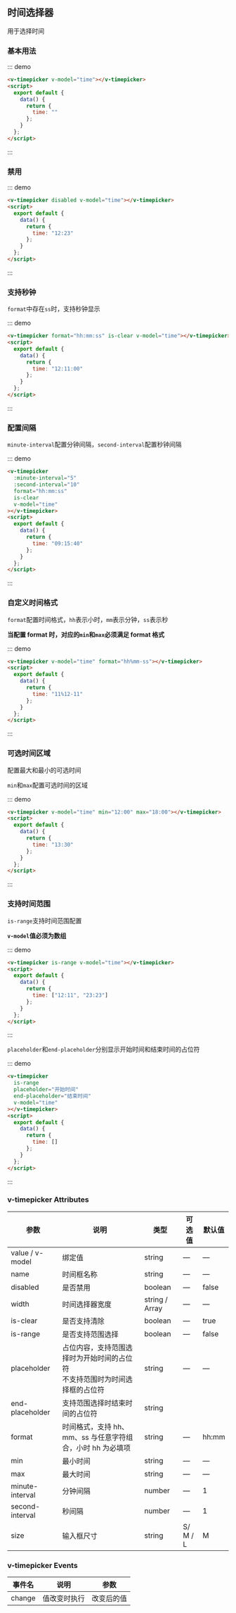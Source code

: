 ## 时间选择器

用于选择时间

### 基本用法

::: demo

```html
<v-timepicker v-model="time"></v-timepicker>
<script>
  export default {
    data() {
      return {
        time: ""
      };
    }
  };
</script>
```

:::

### 禁用

::: demo

```html
<v-timepicker disabled v-model="time"></v-timepicker>
<script>
  export default {
    data() {
      return {
        time: "12:23"
      };
    }
  };
</script>
```

:::

### 支持秒钟

`format`中存在`ss`时，支持秒钟显示

::: demo

```html
<v-timepicker format="hh:mm:ss" is-clear v-model="time"></v-timepicker>
<script>
  export default {
    data() {
      return {
        time: "12:11:00"
      };
    }
  };
</script>
```

:::

### 配置间隔

`minute-interval`配置分钟间隔，`second-interval`配置秒钟间隔

::: demo

```html
<v-timepicker
  :minute-interval="5"
  :second-interval="10"
  format="hh:mm:ss"
  is-clear
  v-model="time"
></v-timepicker>
<script>
  export default {
    data() {
      return {
        time: "09:15:40"
      };
    }
  };
</script>
```

:::

### 自定义时间格式

`format`配置时间格式，`hh`表示小时，`mm`表示分钟，`ss`表示秒

**当配置 format 时，对应的`min`和`max`必须满足 format 格式**

::: demo

```html
<v-timepicker v-model="time" format="hh%mm-ss"></v-timepicker>
<script>
  export default {
    data() {
      return {
        time: "11%12-11"
      };
    }
  };
</script>
```

:::

### 可选时间区域

配置最大和最小的可选时间

`min`和`max`配置可选时间的区域

::: demo

```html
<v-timepicker v-model="time" min="12:00" max="18:00"></v-timepicker>
<script>
  export default {
    data() {
      return {
        time: "13:30"
      };
    }
  };
</script>
```

:::

### 支持时间范围

`is-range`支持时间范围配置

**`v-model`值必须为数组**

::: demo

```html
<v-timepicker is-range v-model="time"></v-timepicker>
<script>
  export default {
    data() {
      return {
        time: ["12:11", "23:23"]
      };
    }
  };
</script>
```

:::

`placeholder`和`end-placeholder`分别显示开始时间和结束时间的占位符

::: demo

```html
<v-timepicker
  is-range
  placeholder="开始时间"
  end-placeholder="结束时间"
  v-model="time"
></v-timepicker>
<script>
  export default {
    data() {
      return {
        time: []
      };
    }
  };
</script>
```

:::

### v-timepicker Attributes

| 参数            | 说明                                                                             | 类型           | 可选值   | 默认值 |
| --------------- | -------------------------------------------------------------------------------- | -------------- | -------- | ------ |
| value / v-model | 绑定值                                                                           | string         | —        | —      |
| name            | 时间框名称                                                                       | string         | —        | —      |
| disabled        | 是否禁用                                                                         | boolean        | —        | false  |
| width           | 时间选择器宽度                                                                   | string / Array | —        | —      |
| is-clear        | 是否支持清除                                                                     | boolean        | —        | true   |
| is-range        | 是否支持范围选择                                                                 | boolean        | —        | false  |
| placeholder     | 占位内容，支持范围选择时为开始时间的占位符<br />不支持范围时为时间选择框的占位符 | string         | —        | —      |
| end-placeholder | 支持范围选择时结束时间的占位符                                                   | string         |          |        |
| format          | 时间格式，支持 hh、mm、ss 与任意字符组合，小时 hh 为必填项                       | string         | —        | hh:mm  |
| min             | 最小时间                                                                         | string         | —        | —      |
| max             | 最大时间                                                                         | string         | —        | —      |
| minute-interval | 分钟间隔                                                                         | number         | —        | 1      |
| second-interval | 秒间隔                                                                           | number         | —        | 1      |
| size            | 输入框尺寸                                                                       | string         | S/ M / L | M      |

### v-timepicker Events

| 事件名 | 说明         | 参数       |
| ------ | ------------ | ---------- |
| change | 值改变时执行 | 改变后的值 |
